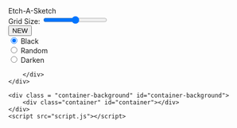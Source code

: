 <!DOCTYPE html>
<html lang="en">
<head>
    <meta charset="UTF-8">
    <meta name="viewport" content="width=device-width, initial-scale=1.0">
    <link rel="stylesheet" href="styles.css">
    <link href="https://fonts.googleapis.com/css2?family=Permanent+Marker&display=swap" rel="stylesheet">
    <title>Etch-A-Sketch</title>
</head>
<body id="body">
    <div class="top-bar">
        <div class="etch">Etch-A-Sketch</div>
    </div>
    <div class="form-background">
        <div class="range">
            <label for="grid">Grid Size:</label>
            <input type="range" id="grid-size" name="grid-size" min="1" max="100">
            <div id="grid-count"></div>
        </div>
        <div class="new">
            <button id="new-btn">NEW</button>
        </div>
        <div class = "choice">
                <input type="radio" id="black" name="color-type" value="black" checked="checked">
                <label for="black">Black</label><br>
                <input type="radio" id="random" name="color-type" value="random">
                <label for="random">Random</label><br>
                <input type="radio" id="darken" name="color-type" value="darken">
                <label for="darken">Darken</label><br>

        </div>
    </div>

    <div class = "container-background" id="container-background">
        <div class="container" id="container"></div>
    </div>
    <script src="script.js"></script>   
</body>
</html>
